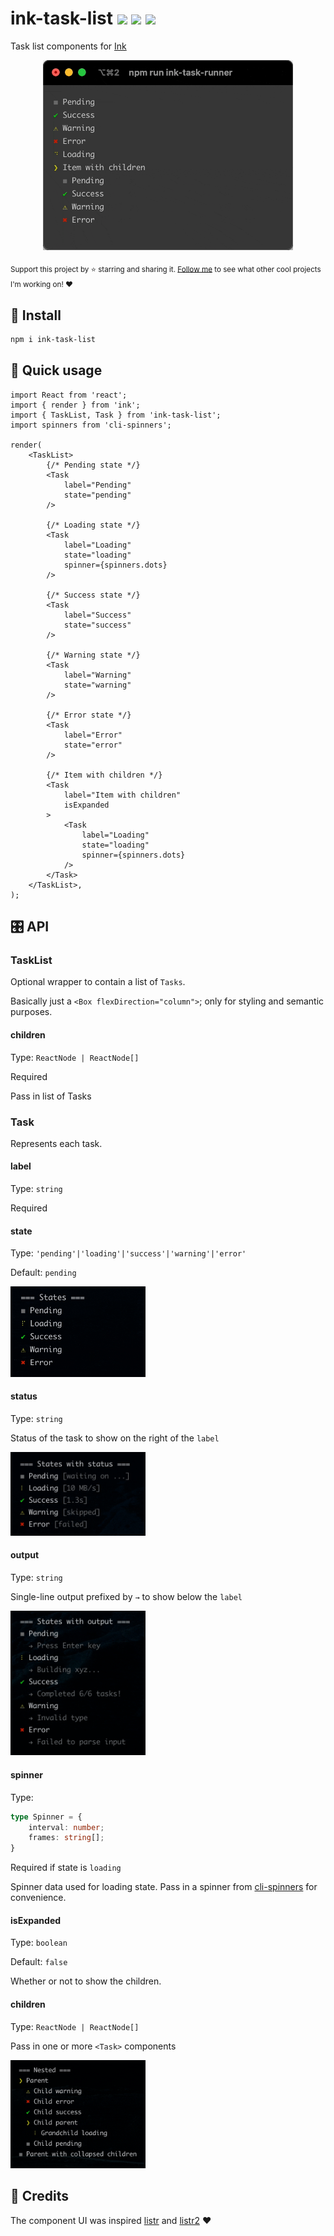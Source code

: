 # ink-task-list <a href="https://npm.im/ink-task-list"><img src="https://badgen.net/npm/v/ink-task-list"></a> <a href="https://npm.im/ink-task-list"><img src="https://badgen.net/npm/dm/ink-task-list"></a> <a href="https://packagephobia.now.sh/result?p=ink-task-list"><img src="https://packagephobia.now.sh/badge?p=ink-task-list"></a>

Task list components for [Ink](https://github.com/vadimdemedes/ink)

<p align="center">
  <img width="400" src=".github/task-list.gif">
</p>

<sub>Support this project by ⭐️ starring and sharing it. [Follow me](https://github.com/privatenumber) to see what other cool projects I'm working on! ❤️</sub>

## 🚀 Install
```sh
npm i ink-task-list
```

## 🚦 Quick usage
```tsx
import React from 'react';
import { render } from 'ink';
import { TaskList, Task } from 'ink-task-list';
import spinners from 'cli-spinners';

render(
    <TaskList>
        {/* Pending state */}
        <Task
            label="Pending"
            state="pending"
        />

        {/* Loading state */}
        <Task
            label="Loading"
            state="loading"
            spinner={spinners.dots}
        />

        {/* Success state */}
        <Task
            label="Success"
            state="success"
        />

        {/* Warning state */}
        <Task
            label="Warning"
            state="warning"
        />

        {/* Error state */}
        <Task
            label="Error"
            state="error"
        />

        {/* Item with children */}
        <Task
            label="Item with children"
            isExpanded
        >
            <Task
                label="Loading"
                state="loading"
                spinner={spinners.dots}
            />
        </Task>
    </TaskList>,
);
```

## 🎛 API

### TaskList

Optional wrapper to contain a list of `Tasks`.

Basically just a `<Box flexDirection="column">`; only for styling and semantic purposes.

#### children
Type: `ReactNode | ReactNode[]`

Required

Pass in list of Tasks

### Task

Represents each task.

#### label
Type: `string`

Required

#### state
Type: `'pending'|'loading'|'success'|'warning'|'error'`

Default: `pending`

<img src=".github/states.gif" width="216">

#### status
Type: `string`

Status of the task to show on the right of the `label`

<img src=".github/states-w-status.gif" width="216">

#### output
Type: `string`

Single-line output prefixed by `→` to show below the `label`

<img src=".github/states-w-output.gif" width="216">

#### spinner
Type:
```ts
type Spinner = {
	interval: number;
	frames: string[];
}
```

Required if state is `loading`

Spinner data used for loading state. Pass in a spinner from [cli-spinners](https://github.com/sindresorhus/cli-spinners) for convenience.

#### isExpanded
Type: `boolean`

Default: `false`

Whether or not to show the children.

#### children
Type: `ReactNode | ReactNode[]`

Pass in one or more `<Task>` components

<img src=".github/nested.gif" width="216">

## 🙏 Credits
The component UI was inspired [listr](https://github.com/SamVerschueren/listr) and [listr2](https://github.com/cenk1cenk2/listr2) ❤️
